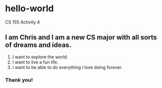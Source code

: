 # hello-world
CS 155 Activity 4
## I am Chris and I am a new CS major with all sorts of dreams and ideas.
1. I want to explore the world.
2. I want to live a fun life.
3. I want to be able to do everything I love doing forever.
### Thank you!
